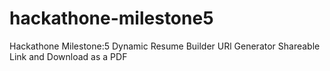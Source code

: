 # hackathone-milestone5
Hackathone Milestone:5 Dynamic Resume Builder URl Generator Shareable Link and Download as a PDF
